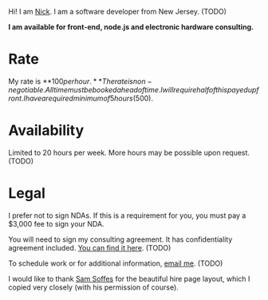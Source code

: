 Hi! I am [Nick](). I am a software developer from New Jersey. (TODO)

**I am available for front-end, node.js and electronic hardware consulting.**

# Rate

My rate is **$100 per hour.** The rate is non-negotiable. All time must be booked ahead of time. I will require half of this payed up front. I have a required minimum of 5 hours ($500).

# Availability

Limited to 20 hours per week. More hours may be possible upon request. (TODO)

<div class="availability"></div>

# Legal

I prefer not to sign NDAs. If this is a requirement for you, you must pay a  $3,000 fee to sign your NDA.

You will need to sign my consulting agreement. It has confidentiality agreement included. [You can find it here](). (TODO)

To schedule work or for additional information, [email me](). (TODO)

I would like to thank [Sam Soffes](http://hire.soff.es) for the beautiful hire page layout, which I copied very closely (with his permission of course).